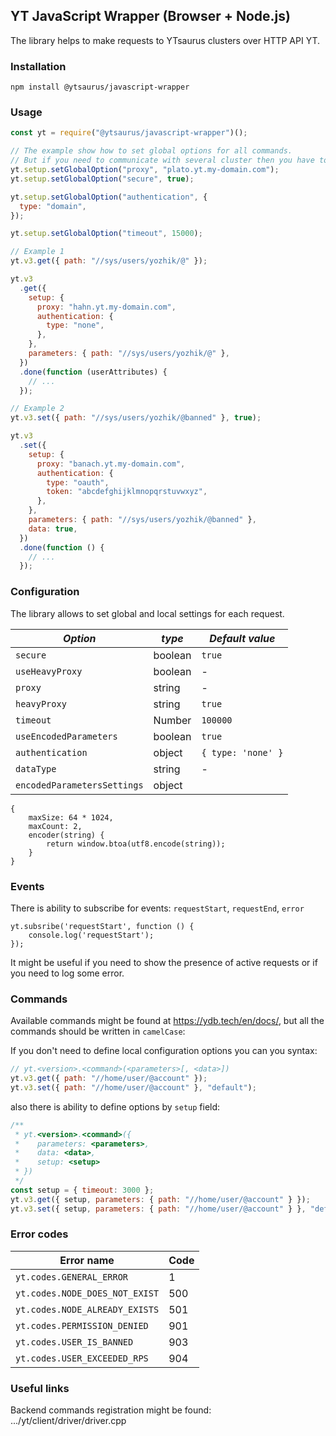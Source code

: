 ## YT JavaScript Wrapper (Browser + Node.js)

The library helps to make requests to YTsaurus clusters over HTTP API YT.

### Installation

`npm install @ytsaurus/javascript-wrapper`

### Usage

```javascript
const yt = require("@ytsaurus/javascript-wrapper")();

// The example show how to set global options for all commands.
// But if you need to communicate with several cluster then you have to provide proxy and token for each separate command.
yt.setup.setGlobalOption("proxy", "plato.yt.my-domain.com");
yt.setup.setGlobalOption("secure", true);

yt.setup.setGlobalOption("authentication", {
  type: "domain",
});

yt.setup.setGlobalOption("timeout", 15000);

// Example 1
yt.v3.get({ path: "//sys/users/yozhik/@" });

yt.v3
  .get({
    setup: {
      proxy: "hahn.yt.my-domain.com",
      authentication: {
        type: "none",
      },
    },
    parameters: { path: "//sys/users/yozhik/@" },
  })
  .done(function (userAttributes) {
    // ...
  });

// Example 2
yt.v3.set({ path: "//sys/users/yozhik/@banned" }, true);

yt.v3
  .set({
    setup: {
      proxy: "banach.yt.my-domain.com",
      authentication: {
        type: "oauth",
        token: "abcdefghijklmnopqrstuvwxyz",
      },
    },
    parameters: { path: "//sys/users/yozhik/@banned" },
    data: true,
  })
  .done(function () {
    // ...
  });
```

### Configuration

The library allows to set global and local settings for each request.

| _Option_                    | _type_  | _Default value_    |
| --------------------------- | ------- | ------------------ |
| `secure`                    | boolean | `true`             |
| `useHeavyProxy`             | boolean | -                  |
| `proxy`                     | string  | -                  |
| `heavyProxy`                | string  | `true`             |
| `timeout`                   | Number  | `100000`           |
| `useEncodedParameters`      | boolean | `true`             |
| `authentication`            | object  | `{ type: 'none' }` |
| `dataType`                  | string  | -                  |
| `encodedParametersSettings` | object  |

```
{
    maxSize: 64 * 1024,
    maxCount: 2,
    encoder(string) {
        return window.btoa(utf8.encode(string));
    }
}
```

### Events

There is ability to subscribe for events: `requestStart`, `requestEnd`, `error`

    yt.subsribe('requestStart', function () {
        console.log('requestStart');
    });

It might be useful if you need to show the presence of active requests or if you need to log some error.

### Commands

Available commands might be found at https://ydb.tech/en/docs/, but all the commands should be written in `camelCase`:

If you don't need to define local configuration options you can you syntax:

```js
// yt.<version>.<command>(<parameters>[, <data>])
yt.v3.get({ path: "//home/user/@account" });
yt.v3.set({ path: "//home/user/@account" }, "default");
```

also there is ability to define options by `setup` field:

```js
/**
 * yt.<version>.<command>({
 *    parameters: <parameters>,
 *    data: <data>,
 *    setup: <setup>
 * })
 */
const setup = { timeout: 3000 };
yt.v3.get({ setup, parameters: { path: "//home/user/@account" } });
yt.v3.set({ setup, parameters: { path: "//home/user/@account" } }, "default");
```

### Error codes

| Error name                     | Code |
| ------------------------------ | ---- |
| `yt.codes.GENERAL_ERROR`       | 1    |
| `yt.codes.NODE_DOES_NOT_EXIST` | 500  |
| `yt.codes.NODE_ALREADY_EXISTS` | 501  |
| `yt.codes.PERMISSION_DENIED`   | 901  |
| `yt.codes.USER_IS_BANNED`      | 903  |
| `yt.codes.USER_EXCEEDED_RPS`   | 904  |

### Useful links

Backend commands registration might be found: .../yt/client/driver/driver.cpp
